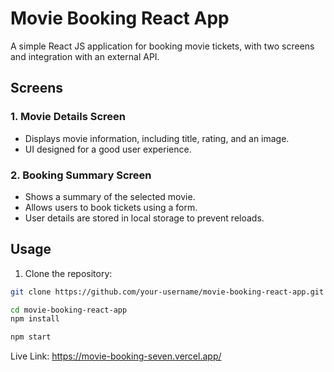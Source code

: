 # Movie Booking React App

A simple React JS application for booking movie tickets, with two screens and integration with an external API.

## Screens

### 1. Movie Details Screen

- Displays movie information, including title, rating, and an image.
- UI designed for a good user experience.

### 2. Booking Summary Screen

- Shows a summary of the selected movie.
- Allows users to book tickets using a form.
- User details are stored in local storage to prevent reloads.


## Usage

1. Clone the repository:

```bash
git clone https://github.com/your-username/movie-booking-react-app.git

cd movie-booking-react-app
npm install

npm start
```

Live Link:
https://movie-booking-seven.vercel.app/
